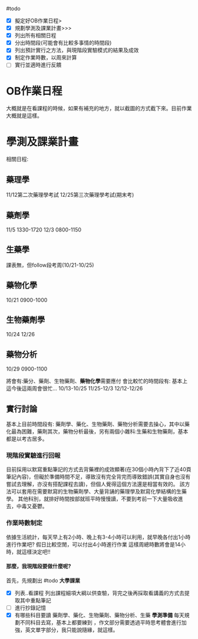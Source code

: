 #todo 
- [x]  擬定好OB作業日程>
- [x] 規劃學測及課業計畫>>>
- [x] 列出所有相關日程
- [x] 分出時間段(可能會有比較多事情的時間段)
- [x] 列出預計實行之方法，與現階段實驗模式的結果及成效
- [x] 制定作業時數，以周來計算
- [ ] 實行並適時進行反饋
# OB作業日程
大概就是在看課程的時候，如果有補充的地方，就以截圖的方式截下來。目前作業大概就是這樣。
# 學測及課業計畫
相關日程:
## 藥理學
11/12第二次藥理學考試
12/25第三次藥理學考試(期末考)
## 藥劑學
11/5 1330-1720
12/3 0800-1150

## 生藥學
課表無，但follow段考周(10/21-10/25)
## 藥物化學
10/21 0900-1000
## 生物藥劑學
10/24
12/26
## 藥物分析
10/29 0900-1100

將會有:藥分、藥劑、生物藥劑、**藥物化學**需要應付
會比較忙的時間段有:
基本上這今後這兩周會很忙...
10/13-10/25
11/25-12/3
12/12-12/26

## 實行討論
基本上目前時間段有:
藥劑學、藥化、生物藥劑、藥物分析需要去操心，其中以藥化最為困難，藥劑其次，藥物分析最後，另有兩個小雜科:生藥和生物藥劑，基本都是以考古居多。
### 現階段實驗進行回報
目前採用以默寫重點筆記的方式去背藥裡的成效顯著(在30個小時內背下了近40頁筆記內容)，但礙於準備時間不足，導致沒有完全背完而導致錯誤(其實自身也沒有嘗試去理解，亦沒有搭配課程去讀)，但個人覺得這個方法還是相當有效的。
該方法可以套用在需要默寫的生物藥劑學、大量背誦的藥理學及默寫化學結構的生藥學。
其他科別，就排好時間按部就班平時慢慢讀，不要到考前一下大量吸收進去，中毒又憂鬱。
### 作業時數制定
依據生活統計，每天早上有2小時、晚上有3-4小時可以利用，就早晚各付出1小時進行作業吧?
假日比較空閒，可以付出4小時進行作業
這樣周總時數將會是14小時，就這樣決定吧!!

#### 那麼，我現階段要做什麼呢?
首先，先規劃出
#todo 
**大學課業**
- [x] 列表..看課程
      列出課程細項大綱以供查驗，背完之後再採取看講義的方式去提取其中重點筆記
- [ ] 進行抄錄記憶
- [x] 有哪些科目要讀
      藥劑學、藥化、生物藥劑、藥物分析、生藥
**學測準備**
每天規劃不同科目去寫，基本上都要練到 ，作文部分需要透過平時思考體會進行加強，英文單字部分，我只能說隨緣，就這樣。